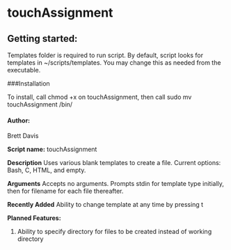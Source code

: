# touchAssignment

## Getting started:

Templates folder is required to run script. By default, script looks for templates in ~/scripts/templates. You may change this as needed from the executable.

###Installation

To install, call chmod +x on touchAssignment, then call sudo mv touchAssignment /bin/

#### Author:

Brett Davis

**Script name:**
touchAssignment

**Description**
Uses various blank templates to create a file. Current options: Bash, C, HTML, and empty.

**Arguments**
Accepts no arguments. Prompts stdin for template type initially, then for filename for each file thereafter.

**Recently Added**
Ability to change template at any time by pressing t

**Planned Features:**
1. Ability to specify directory for files to be created instead of working directory